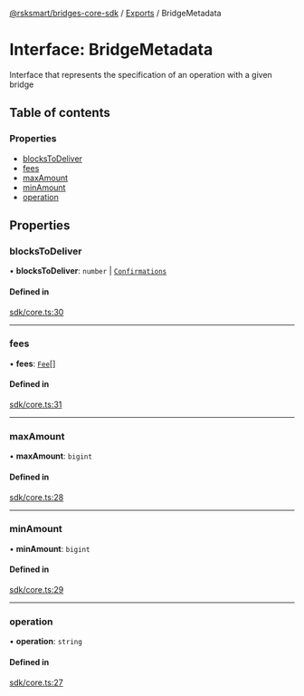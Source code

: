 [@rsksmart/bridges-core-sdk](../README.md) / [Exports](../modules.md) / BridgeMetadata

# Interface: BridgeMetadata

Interface that represents the specification of an operation with a given bridge

## Table of contents

### Properties

- [blocksToDeliver](BridgeMetadata.md#blockstodeliver)
- [fees](BridgeMetadata.md#fees)
- [maxAmount](BridgeMetadata.md#maxamount)
- [minAmount](BridgeMetadata.md#minamount)
- [operation](BridgeMetadata.md#operation)

## Properties

### blocksToDeliver

• **blocksToDeliver**: `number` \| [`Confirmations`](../modules.md#confirmations)

#### Defined in

[sdk/core.ts:30](https://github.com/rsksmart/bridges-core-sdk/blob/0e235bb7c0efe3213e0c46ed267b8cbbc0c6f036/src/sdk/core.ts#L30)

___

### fees

• **fees**: [`Fee`](Fee.md)[]

#### Defined in

[sdk/core.ts:31](https://github.com/rsksmart/bridges-core-sdk/blob/0e235bb7c0efe3213e0c46ed267b8cbbc0c6f036/src/sdk/core.ts#L31)

___

### maxAmount

• **maxAmount**: `bigint`

#### Defined in

[sdk/core.ts:28](https://github.com/rsksmart/bridges-core-sdk/blob/0e235bb7c0efe3213e0c46ed267b8cbbc0c6f036/src/sdk/core.ts#L28)

___

### minAmount

• **minAmount**: `bigint`

#### Defined in

[sdk/core.ts:29](https://github.com/rsksmart/bridges-core-sdk/blob/0e235bb7c0efe3213e0c46ed267b8cbbc0c6f036/src/sdk/core.ts#L29)

___

### operation

• **operation**: `string`

#### Defined in

[sdk/core.ts:27](https://github.com/rsksmart/bridges-core-sdk/blob/0e235bb7c0efe3213e0c46ed267b8cbbc0c6f036/src/sdk/core.ts#L27)
